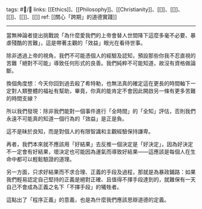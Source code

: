 tags: #📝️/🌲️ 
links: [[Ethics]]、[[Philosophy]]、[[Christianity]]、[[]]、[[]]、[[]]、[[]]、[[]]
ref: 
[[關心「跨期」的道德實踐]]

---
當無神論者提出挑戰說「為什麼愛我們的上帝會替人世間降下這麼多毫不必要、暴虐殘酷的苦難」，這是帶著主觀的「效益」眼光在看待世事。

除非透過上帝的視角，我們不可能憑個人的經驗及認知，預設那些你我不忍直視的苦難「絕對不可能」導致任何形式的良善。我們純粹不可能知道，故沒有資格做論斷。

換個角度想：今天你回到過去殺了希特勒，也無法真的確定這在更長的時間軸下一定對人類整體的福祉有幫助，畢竟，你真的能肯定不會因此開啟另一條有更多苦難的時間支線？

所以我們發現：除非我們能對一個事件進行「全時間」的「全知」評估，否則我們永遠不可能真的知道一個行為的「效益」是正是負。

這不是昧於良知，而是對個人的有限智識和主觀經驗保持謙卑。

再者，我們本來就不應該用「好結果」去反推一個決定是「好決定」，因為好決定不一定會有好結果，壞決定也可能因為運氣而導致好結果——這應該是每個人在生命中都可以輕鬆驗證的道理。

另一方面，只求好結果而不求合理、正義的手段及過程，那就是為暴政鋪路：如果我們輕易認定自己堅持的正義是絕對正確、且值得不擇手段達到的，就難保有一天自己不會成為正義之名下「不擇手段」的犧牲者。

這點出了「程序正義」的意義，也是為什麼我們應該思辯道德的定義。